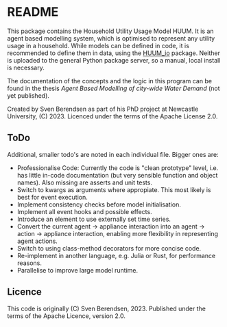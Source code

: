 # README

This package contains the Household Utility Usage Model HUUM.
It is an agent based modelling system, which is optimised to represent any utility usage in a household.
While models can be defined in code, it is recommended to define them in data, using the [HUUM_io](https://github.com/nclwater/HUUM_io) package.
Neither is uploaded to the general Python package server, so a manual, local install is necessary.

The documentation of the concepts and the logic in this program can be found in the thesis _Agent Based Modelling of city-wide Water Demand_ (not yet published).

Created by Sven Berendsen as part of his PhD project at Newcastle University, (C) 2023.
Licenced under the terms of the Apache License 2.0.

## ToDo
Additional, smaller todo's are noted in each individual file.
Bigger ones are:

- Professionalise Code: Currently the code is "clean prototype" level, i.e. has little in-code documentation (but very sensible function and object names). Also missing are asserts and unit tests.
- Switch to kwargs as arguments where appropiate. This most likely is best for event execution.
- Implement consistency checks before model initialisation.
- Implement all event hooks and possible effects.
- Introduce an element to use externally set time series.
- Convert the current agent -> appliance interaction into an agent -> action -> appliance interaction, enabling more flexibility in representing agent actions.
- Switch to using class-method decorators for more concise code.
- Re-implement in another language, e.g. Julia or Rust, for performance reasons.
- Parallelise to improve large model runtime.

## Licence
This code is originally (C) Sven Berendsen, 2023.
Published under the terms of the Apache Licence, version 2.0.
